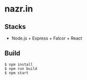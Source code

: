 # nazr.in

## Stacks

- Node.js + Express + Falcor + React

## Build

```
$ npm install
$ npm run build
$ npm start
```
